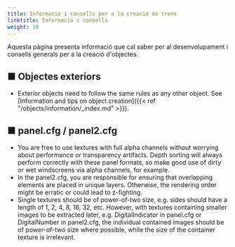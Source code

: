 ```yaml
---
title: Informació i consells per a la creació de trens
linktitle: Informació i consells
weight: 10
---
```

Aquesta pàgina presenta informació que cal saber per al desenvolupament i consells generals per a la creació d'objectes.

## ■ Objectes exteriors

- Exterior objects need to follow the same rules as any other object. See [Information and tips on object creation]({{< ref "/objects/information/_index.md" >}}).



## ■ panel.cfg / panel2.cfg

- You are free to use textures with full alpha channels without worrying about performance or transparency artifacts. Depth sorting will always perform correctly with these panel formats, so make good use of dirty or wet windscreens via alpha channels, for example.
- In the panel2.cfg, you are responsible for ensuring that overlapping elements are placed in unique layers. Otherwise, the rendering order might be erratic or could lead to z-fighting.
- Single textures should be of power-of-two size, e.g. sides should have a length of 1, 2, 4, 8, 16, 32, etc. However, with textures containing smaller images to be extracted later, e.g. DigitalIndicator in panel.cfg or DigitalNumber in panel2.cfg, the individual contained images should be of power-of-two size where possible, while the size of the container texture is irrelevant.